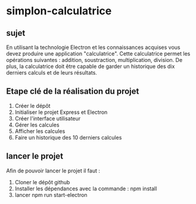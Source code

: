 # simplon-calculatrice
## sujet
En utilisant la technologie Electron et les connaissances acquises vous devez produire une application "calculatrice". Cette calculatrice permet les opérations suivantes : addition, soustraction, multiplication, division. De plus, la calculatrice doit être capable de garder un historique des dix derniers calculs et de leurs résultats.

## Etape clé de la réalisation du projet 
1. Créer le dépôt 
2. Initialiser le projet Express et Electron 
3. Créer l'interface utilisateur 
4. Gérer les calcules 
5. Afficher les calcules
6. Faire un historique des 10 derniers calcules 

## lancer le projet 

Afin de pouvoir lancer le projet il faut : 
1. Cloner le dépôt github
2. Installer les dépendances avec la commande :  npm install
3. lancer npm run start-electron 
